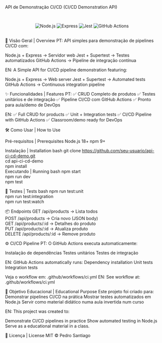 API de Demonstração CI/CD (CI/CD Demonstration API)

<br><div align="center"> <img src="https://img.shields.io/badge/Node.js-18-green?logo=node.js" alt="Node.js"> <img src="https://img.shields.io/badge/Express-4.18-brightgreen?logo=express" alt="Express"> <img src="https://img.shields.io/badge/Jest-29-blue?logo=jest" alt="Jest"> <img src="https://img.shields.io/badge/GitHub_Actions-100%25-success?logo=github-actions" alt="GitHub Actions"> </div><br>

📖 Visão Geral | Overview
PT:
API simples para demonstração de pipelines CI/CD com:

Node.js + Express → Servidor web
Jest + Supertest → Testes automatizados
GitHub Actions → Pipeline de integração contínua

EN:
A Simple API for CI/CD pipeline demonstration featuring:

Node.js + Express → Web server
Jest + Supertest → Automated tests
GitHub Actions → Continuous integration pipeline

✨ Funcionalidades | Features
PT:
✅ CRUD Completo de produtos
✅ Testes unitários e de integração
✅ Pipeline CI/CD com GitHub Actions
✅ Pronto para aula/demo de DevOps

EN:
✅ Full CRUD for products
✅ Unit + Integration tests
✅ CI/CD Pipeline with GitHub Actions
✅ Classroom/demo ready for DevOps

🛠️ Como Usar | How to Use


Pré-requisitos | Prerequisites
Node.js 18+
npm 9+

Instalação | Installation
bash
git clone https://github.com/seu-usuario/api-ci-cd-demo.git  
cd api-ci-cd-demo  
npm install  
Executando | Running
bash
npm start       
npm run dev     
npm test         

🧪 Testes | Tests
bash
npm run test:unit      
npm run test:integration  
npm run test:watch    

📦 Endpoints
GET    /api/products       → Lista todos  
POST   /api/products       → Cria novo (JSON body)  
GET    /api/products/:id   → Detalhes do produto  
PUT    /api/products/:id   → Atualiza produto  
DELETE /api/products/:id   → Remove produto  

⚙️ CI/CD Pipeline
PT:
O GitHub Actions executa automaticamente:

Instalação de dependências
Testes unitários
Testes de integração

EN:
GitHub Actions automatically runs:
Dependency installation
Unit tests
Integration tests

Veja o workflow em: .github/workflows/ci.yml
EN:
See workflow at: .github/workflows/ci.yml

🎯 Objetivo Educacional | Educational Purpose
Este projeto foi criado para:
Demonstrar pipelines CI/CD na prática
Mostrar testes automatizados em Node.js
Servir como material didático numa aula invertida num curso

EN: 
This project was created to:

Demonstrate CI/CD pipelines in practice
Show automated testing in Node.js
Serve as a educational material in a class.


📄 Licença | License
MIT © Pedro Santiago
